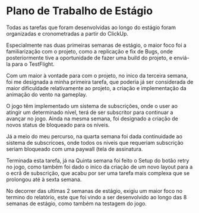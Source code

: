 
# Plano de Trabalho de Estágio

Todas as tarefas que foram desenvolvidas ao longo do estágio foram organizadas e cronometradas a partir do ClickUp.

Especialmente nas duas primeiras semanas de estágio, o maior foco foi a familiarização com o projeto, como a replicação e fix de Bugs, onde posteriormente tive a oportunidade de fazer uma build do projeto, e enviá-la para o TestFlight. &#x20;

Com um maior à vontade para com o projeto, no inico da terceira semana, foi me designada a minha primeira tarefa, que poderia já ser considerada de maior dificuldade relativamente ao projeto, a criação e implementação da animação do vento na gameplay.&#x20;

O jogo têm implementado um sistema de subscrições, onde o user ao atingir um determinado nível, terá de ser subscritor para continuar a avançar no jogo. Ainda na mesma semana, foi designado a criação de novos status de bloqueado para os níveis.&#x20;

Já a meio do meu percurso, na quarta semana foi dada continuidade ao sistema de subscricoes, onde todos os niveis que requeriam subscrição seriam bloqueado com uma paywall (tela de assinatura.

Terminada esta tarefa, já na Quinta semana foi feito o Setup do botão retry no jogo, como também foi dado o inico da criação de um novo layout para a o ecrã de subscrição, que acabu por ser uma tarefa mais complexa que se prolongou até à sexta semana.

No decorrer das ultimas 2 semanas de estágio, exigiu um maior foco no termino do relatório, este que foi vindo a ser desenvolvido ao longo das 8 semanas de estágio, como também na testagem do jogo.
